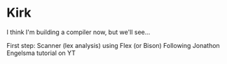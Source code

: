 # Kirk

I think I'm building a compiler now, but we'll see...

First step: Scanner (lex analysis) using Flex (or Bison)
    Following Jonathon Engelsma tutorial on YT
